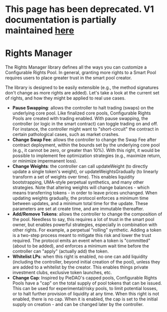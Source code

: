 # This page has been deprecated. V1 documentation is partially maintained [here](docs.balancer.fi/v/v1/smart-contracts/smart-pools/rights-manager)

# Rights Manager

The Rights Manager library defines all the ways you can customize a Configurable Rights Pool. In general, granting more rights to a Smart Pool requires users to place greater trust in the smart pool creator.

The library is designed to be easily extensible \(e.g., the method signatures don't change as more rights are added\). Let's take a look at the current set of rights, and how they might be applied to real use cases.

* **Pause Swapping**: allows the controller to halt trading \(swaps\) on the underlying core pool. Like finalized core pools, Configurable Rights Pools are created with trading enabled. With pause swapping, the controller \(or logic in the smart contract\) can toggle trading on and off. For instance, the controller might want to "short-circuit" the contract in certain pathological cases, such as market crashes.
* **Change Swap Fee**: allows the controller to change the Swap Fee after contract deployment, within the bounds set by the underlying core pool \(e.g., it cannot be zero, or greater than 10%\). With this right, it would be possible to implement fee optimization strategies \(e.g., maximize return, or minimize impermanent loss\).
* **Change Weights**: the controller can call updateWeight \(to directly update a single token's weight\), or updateWeightsGradually \(to linearly transform a set of weights over time\). This enables liquidity bootstrapping, UMA-style perpetual synthetics, and many other strategies. Note that altering weights will change balances - which means transferring tokens - in order to leave prices unchanged. When updating weights gradually, the protocol enforces a minimum time between updates, and a minimum total time for the update. These parameters are set at create time, and are immutable thereafter.
* **Add/Remove Tokens**: allows the controller to change the composition of the pool. Needless to say, this requires a lot of trust in the smart pool owner, but enables powerful strategies, especially in combination with other rights. For example, a perpetual "rolling" synthetic. Adding a token is a two-step process meant to mitigate this risk and lower the trust required. The protocol emits an event when a token is "committed" \(about to be added\), and enforces a minimum wait time before the controller can "apply" \(actually add\) the token.
* **Whitelist LPs**: when this right is enabled, no one can add liquidity \(including the controller, beyond initial creation of the pool\), unless they are added to a whitelist by the creator. This enables things private investment clubs, exclusive token launches, etc.
* **Change Cap**: Inspired by PieDAO's capped pools, Configurable Rights Pools have a "cap" on the total supply of pool tokens that can be issued. This can be used for experimental/risky pools, to limit potential losses, or to halt further provision of liquidity at any time. When this right is not enabled, there is no cap. When it is enabled, the cap is set to the initial supply on creation - and can be changed later by the controller.

